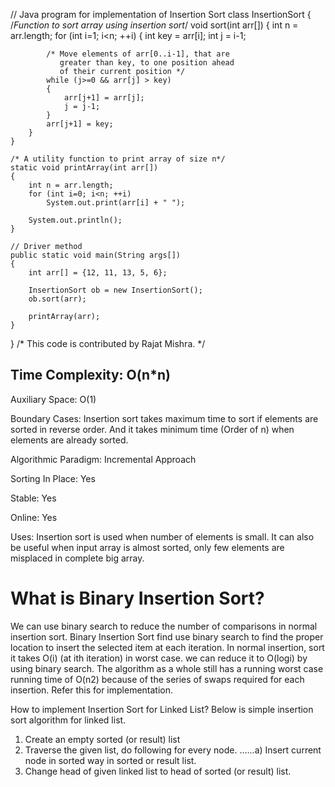// Java program for implementation of Insertion Sort
class InsertionSort
{
    /*Function to sort array using insertion sort*/
    void sort(int arr[])
    {
        int n = arr.length;
        for (int i=1; i<n; ++i)
        {
            int key = arr[i];
            int j = i-1;
 
            /* Move elements of arr[0..i-1], that are
               greater than key, to one position ahead
               of their current position */
            while (j>=0 && arr[j] > key)
            {
                arr[j+1] = arr[j];
                j = j-1;
            }
            arr[j+1] = key;
        }
    }
 
    /* A utility function to print array of size n*/
    static void printArray(int arr[])
    {
        int n = arr.length;
        for (int i=0; i<n; ++i)
            System.out.print(arr[i] + " ");
 
        System.out.println();
    }
 
    // Driver method
    public static void main(String args[])
    {        
        int arr[] = {12, 11, 13, 5, 6};
 
        InsertionSort ob = new InsertionSort();        
        ob.sort(arr);
         
        printArray(arr);
    }
} /* This code is contributed by Rajat Mishra. */

## Time Complexity: O(n*n)

Auxiliary Space: O(1)

Boundary Cases: Insertion sort takes maximum time to sort if elements are sorted in reverse order. And it takes minimum time (Order of n) when elements are already sorted.

Algorithmic Paradigm: Incremental Approach

Sorting In Place: Yes

Stable: Yes

Online: Yes

Uses: Insertion sort is used when number of elements is small. It can also be useful when input array is almost sorted, only few elements are misplaced in complete big array.

# What is Binary Insertion Sort?
We can use binary search to reduce the number of comparisons in normal insertion sort. Binary Insertion Sort find use binary search to find the proper location to insert the selected item at each iteration. In normal insertion, sort it takes O(i) (at ith iteration) in worst case. we can reduce it to O(logi) by using binary search. The algorithm as a whole still has a running worst case running time of O(n2) because of the series of swaps required for each insertion. Refer this for implementation.

How to implement Insertion Sort for Linked List?
Below is simple insertion sort algorithm for linked list.

1) Create an empty sorted (or result) list
2) Traverse the given list, do following for every node.
......a) Insert current node in sorted way in sorted or result list.
3) Change head of given linked list to head of sorted (or result) list. 
